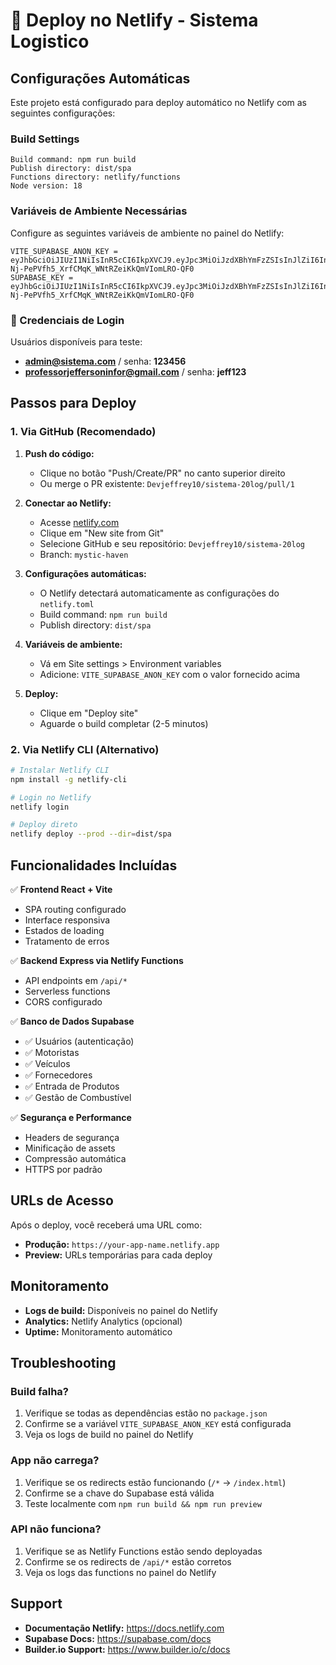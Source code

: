 # 🚀 Deploy no Netlify - Sistema Logistico

## Configurações Automáticas

Este projeto está configurado para deploy automático no Netlify com as seguintes configurações:

### Build Settings

```
Build command: npm run build
Publish directory: dist/spa
Functions directory: netlify/functions
Node version: 18
```

### Variáveis de Ambiente Necessárias

Configure as seguintes variáveis de ambiente no painel do Netlify:

```
VITE_SUPABASE_ANON_KEY = eyJhbGciOiJIUzI1NiIsInR5cCI6IkpXVCJ9.eyJpc3MiOiJzdXBhYmFzZSIsInJlZiI6InlxaXJld2J3ZXJraHBnZXR6cm1nIiwicm9sZSI6ImFub24iLCJpYXQiOjE3NTQ2MjI0NTAsImV4cCI6MjA3MDE5ODQ1MH0.L-Nj-PePVfh5_XrfCMqK_WNtRZeiKkQmVIomLRO-QF0
SUPABASE_KEY = eyJhbGciOiJIUzI1NiIsInR5cCI6IkpXVCJ9.eyJpc3MiOiJzdXBhYmFzZSIsInJlZiI6InlxaXJld2J3ZXJraHBnZXR6cm1nIiwicm9sZSI6ImFub24iLCJpYXQiOjE3NTQ2MjI0NTAsImV4cCI6MjA3MDE5ODQ1MH0.L-Nj-PePVfh5_XrfCMqK_WNtRZeiKkQmVIomLRO-QF0
```

### 🔑 Credenciais de Login

Usuários disponíveis para teste:
- **admin@sistema.com** / senha: **123456**
- **professorjeffersoninfor@gmail.com** / senha: **jeff123**

## Passos para Deploy

### 1. Via GitHub (Recomendado)

1. **Push do código:**

   - Clique no botão "Push/Create/PR" no canto superior direito
   - Ou merge o PR existente: `Devjeffrey10/sistema-20log/pull/1`

2. **Conectar ao Netlify:**

   - Acesse [netlify.com](https://netlify.com)
   - Clique em "New site from Git"
   - Selecione GitHub e seu repositório: `Devjeffrey10/sistema-20log`
   - Branch: `mystic-haven`

3. **Configurações automáticas:**

   - O Netlify detectará automaticamente as configurações do `netlify.toml`
   - Build command: `npm run build`
   - Publish directory: `dist/spa`

4. **Variáveis de ambiente:**

   - Vá em Site settings > Environment variables
   - Adicione: `VITE_SUPABASE_ANON_KEY` com o valor fornecido acima

5. **Deploy:**
   - Clique em "Deploy site"
   - Aguarde o build completar (2-5 minutos)

### 2. Via Netlify CLI (Alternativo)

```bash
# Instalar Netlify CLI
npm install -g netlify-cli

# Login no Netlify
netlify login

# Deploy direto
netlify deploy --prod --dir=dist/spa
```

## Funcionalidades Incluídas

✅ **Frontend React + Vite**

- SPA routing configurado
- Interface responsiva
- Estados de loading
- Tratamento de erros

✅ **Backend Express via Netlify Functions**

- API endpoints em `/api/*`
- Serverless functions
- CORS configurado

✅ **Banco de Dados Supabase**

- ✅ Usuários (autenticação)
- ✅ Motoristas
- ✅ Veículos
- ✅ Fornecedores
- ✅ Entrada de Produtos
- ✅ Gestão de Combustível

✅ **Segurança e Performance**

- Headers de segurança
- Minificação de assets
- Compressão automática
- HTTPS por padrão

## URLs de Acesso

Após o deploy, você receberá uma URL como:

- **Produção:** `https://your-app-name.netlify.app`
- **Preview:** URLs temporárias para cada deploy

## Monitoramento

- **Logs de build:** Disponíveis no painel do Netlify
- **Analytics:** Netlify Analytics (opcional)
- **Uptime:** Monitoramento automático

## Troubleshooting

### Build falha?

1. Verifique se todas as dependências estão no `package.json`
2. Confirme se a variável `VITE_SUPABASE_ANON_KEY` está configurada
3. Veja os logs de build no painel do Netlify

### App não carrega?

1. Verifique se os redirects estão funcionando (`/*` → `/index.html`)
2. Confirme se a chave do Supabase está válida
3. Teste localmente com `npm run build && npm run preview`

### API não funciona?

1. Verifique se as Netlify Functions estão sendo deployadas
2. Confirme se os redirects de `/api/*` estão corretos
3. Veja os logs das functions no painel do Netlify

## Support

- **Documentação Netlify:** https://docs.netlify.com
- **Supabase Docs:** https://supabase.com/docs
- **Builder.io Support:** https://www.builder.io/c/docs
